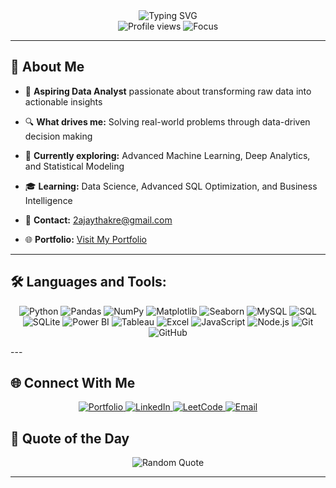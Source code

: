 <div align="center">
  <img src="https://readme-typing-svg.herokuapp.com?font=Fira+Code&size=30&duration=3000&pause=1000&color=2E9EF7&center=true&vCenter=true&width=600&lines=Hi+👋+I'm+Ajay+Thakur;Data+Analyst+%7C+Problem+Solver;Turning+Data+into+Decisions" alt="Typing SVG" />
</div>

<div align="center">
  <img src="https://komarev.com/ghpvc/?username=ajaythakur958&label=Profile%20views&color=0e75b6&style=for-the-badge" alt="Profile views" />
  <img src="https://img.shields.io/badge/Focus-Data%20Analysis-brightgreen?style=for-the-badge" alt="Focus" />
</div>

---

## 🚀 About Me

- 🎯 **Aspiring Data Analyst** passionate about transforming raw data into actionable insights

- 🔍 **What drives me:** Solving real-world problems through data-driven decision making

- 🌱 **Currently exploring:** Advanced Machine Learning, Deep Analytics, and Statistical Modeling

- 🎓 **Learning:** Data Science, Advanced SQL Optimization, and Business Intelligence

- 📧 **Contact:** [2ajaythakre@gmail.com](mailto:2ajaythakre@gmail.com)

- 🌐 **Portfolio:** [Visit My Portfolio](https://ajaythakur958.github.io/my-portfolio/)

---

## 🛠️ Languages and Tools:

<div align="center">
  
![Python](https://img.shields.io/badge/Python-3776AB?style=for-the-badge&logo=python&logoColor=white)
![Pandas](https://img.shields.io/badge/Pandas-150458?style=for-the-badge&logo=pandas&logoColor=white)
![NumPy](https://img.shields.io/badge/NumPy-013243?style=for-the-badge&logo=numpy&logoColor=white)
![Matplotlib](https://img.shields.io/badge/Matplotlib-11557c?style=for-the-badge&logo=matplotlib&logoColor=white)
![Seaborn](https://img.shields.io/badge/Seaborn-3776AB?style=for-the-badge&logo=seaborn&logoColor=white)
![MySQL](https://img.shields.io/badge/MySQL-4479A1?style=for-the-badge&logo=mysql&logoColor=white)
![SQL](https://img.shields.io/badge/SQL-336791?style=for-the-badge&logo=postgresql&logoColor=white)
![SQLite](https://img.shields.io/badge/SQLite-003B57?style=for-the-badge&logo=sqlite&logoColor=white)
![Power BI](https://img.shields.io/badge/Power%20BI-F2C811?style=for-the-badge&logo=power-bi&logoColor=black)
![Tableau](https://img.shields.io/badge/Tableau-E97627?style=for-the-badge&logo=tableau&logoColor=white)
![Excel](https://img.shields.io/badge/Excel-217346?style=for-the-badge&logo=microsoft-excel&logoColor=white)
![JavaScript](https://img.shields.io/badge/JavaScript-F7DF1E?style=for-the-badge&logo=javascript&logoColor=black)
![Node.js](https://img.shields.io/badge/Node.js-339933?style=for-the-badge&logo=node.js&logoColor=white)
![Git](https://img.shields.io/badge/Git-F05032?style=for-the-badge&logo=git&logoColor=white)
![GitHub](https://img.shields.io/badge/GitHub-181717?style=for-the-badge&logo=github&logoColor=white)

</div>
---

## 🌐 Connect With Me

<div align="center">
  <a href="https://ajaythakur958.github.io/my-portfolio/" target="_blank">
    <img src="https://img.shields.io/badge/Portfolio-255E63?style=for-the-badge&logo=About.me&logoColor=white" alt="Portfolio"/>
  </a>
  <a href="https://www.linkedin.com/in/ajay-thakur-5158bb186/" target="_blank">
    <img src="https://img.shields.io/badge/LinkedIn-0077B5?style=for-the-badge&logo=linkedin&logoColor=white" alt="LinkedIn"/>
  </a>
  <a href="https://leetcode.com/u/ajaythakur958/" target="_blank">
    <img src="https://img.shields.io/badge/LeetCode-FFA116?style=for-the-badge&logo=leetcode&logoColor=black" alt="LeetCode"/>
  </a>
  <a href="mailto:2ajaythakre@gmail.com" target="_blank">
    <img src="https://img.shields.io/badge/Email-D14836?style=for-the-badge&logo=gmail&logoColor=white" alt="Email"/>
  </a>
</div>

## 💭 Quote of the Day
<div align="center">
  <img src="https://quotes-github-readme.vercel.app/api?type=horizontal&theme=tokyonight" alt="Random Quote"/>
</div>

---
